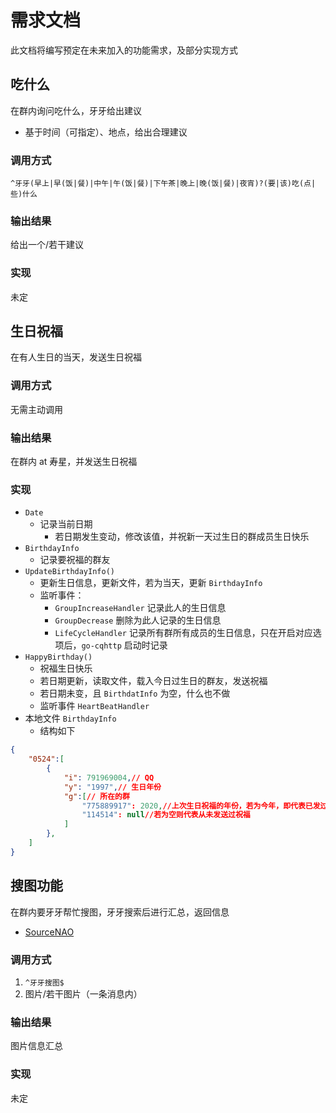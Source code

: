 # 需求文档
此文档将编写预定在未来加入的功能需求，及部分实现方式

## 吃什么
在群内询问吃什么，牙牙给出建议
* 基于时间（可指定）、地点，给出合理建议
### 调用方式
`^牙牙(早上|早(饭|餐)|中午|午(饭|餐)|下午茶|晚上|晚(饭|餐)|夜宵)?(要|该)吃(点|些)什么`
### 输出结果
给出一个/若干建议
### 实现
未定

## 生日祝福
在有人生日的当天，发送生日祝福
### 调用方式
无需主动调用
### 输出结果
在群内 at 寿星，并发送生日祝福
### 实现
* `Date`
  * 记录当前日期
    * 若日期发生变动，修改该值，并祝新一天过生日的群成员生日快乐
* `BirthdayInfo`
  * 记录要祝福的群友
* `UpdateBirthdayInfo()`
  * 更新生日信息，更新文件，若为当天，更新 `BirthdayInfo`
  * 监听事件：
    * `GroupIncreaseHandler` 记录此人的生日信息
    * `GroupDecrease` 删除为此人记录的生日信息
    * `LifeCycleHandler` 记录所有群所有成员的生日信息，只在开启对应选项后，`go-cqhttp` 启动时记录
* `HappyBirthday()`
  * 祝福生日快乐
  * 若日期更新，读取文件，载入今日过生日的群友，发送祝福
  * 若日期未变，且 `BirthdatInfo` 为空，什么也不做
  * 监听事件 `HeartBeatHandler`
* 本地文件 `BirthdayInfo`
  * 结构如下
``` json
{
    "0524":[
        {
            "i": 791969004,// QQ
            "y": "1997",// 生日年份
            "g":[// 所在的群
                "775889917": 2020,//上次生日祝福的年份，若为今年，即代表已发过祝福
                "114514": null//若为空则代表从未发送过祝福
            ]
        },
    ]
}
```
## 搜图功能
在群内要牙牙帮忙搜图，牙牙搜索后进行汇总，返回信息
* [SourceNAO](https://www.saucenao.cn/)
### 调用方式
1. `^牙牙搜图$`
2. 图片/若干图片（一条消息内）
### 输出结果
图片信息汇总
### 实现
未定